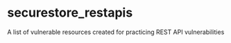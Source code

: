 # securestore_restapis
A list of vulnerable resources created for practicing REST API vulnerabilities
